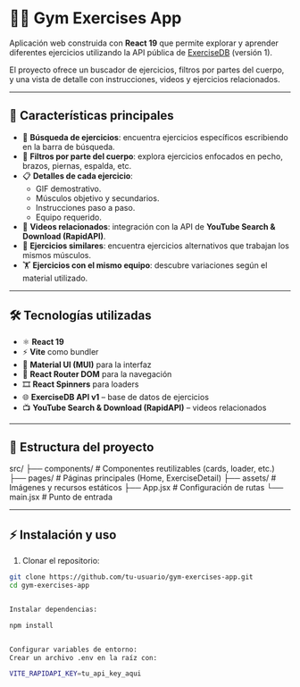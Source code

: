 # 🏋️‍♂️ Gym Exercises App

Aplicación web construida con **React 19** que permite explorar y aprender diferentes ejercicios utilizando la API pública de [ExerciseDB](https://www.exercisedb.de) (versión 1).  

El proyecto ofrece un buscador de ejercicios, filtros por partes del cuerpo, y una vista de detalle con instrucciones, videos y ejercicios relacionados.

---

## 🚀 Características principales

- 🔎 **Búsqueda de ejercicios**: encuentra ejercicios específicos escribiendo en la barra de búsqueda.  
- 🧍 **Filtros por parte del cuerpo**: explora ejercicios enfocados en pecho, brazos, piernas, espalda, etc.  
- 📋 **Detalles de cada ejercicio**:
  - GIF demostrativo.
  - Músculos objetivo y secundarios.
  - Instrucciones paso a paso.
  - Equipo requerido.
- 🎥 **Videos relacionados**: integración con la API de **YouTube Search & Download (RapidAPI)**.  
- 🔄 **Ejercicios similares**: encuentra ejercicios alternativos que trabajan los mismos músculos.  
- 🏋️ **Ejercicios con el mismo equipo**: descubre variaciones según el material utilizado.

---

## 🛠️ Tecnologías utilizadas

- ⚛️ **React 19**  
- ⚡ **Vite** como bundler  
- 🎨 **Material UI (MUI)** para la interfaz  
- 🔄 **React Router DOM** para la navegación  
- 🎞️ **React Spinners** para loaders  
- 🌐 **ExerciseDB API v1** – base de datos de ejercicios  
- 📺 **YouTube Search & Download (RapidAPI)** – videos relacionados  

---

## 📂 Estructura del proyecto

src/
├── components/ # Componentes reutilizables (cards, loader, etc.)
├── pages/ # Páginas principales (Home, ExerciseDetail)
├── assets/ # Imágenes y recursos estáticos
├── App.jsx # Configuración de rutas
└── main.jsx # Punto de entrada


---

## ⚡ Instalación y uso

1. Clonar el repositorio:

```bash
git clone https://github.com/tu-usuario/gym-exercises-app.git
cd gym-exercises-app


Instalar dependencias:

npm install


Configurar variables de entorno:
Crear un archivo .env en la raíz con:

VITE_RAPIDAPI_KEY=tu_api_key_aqui